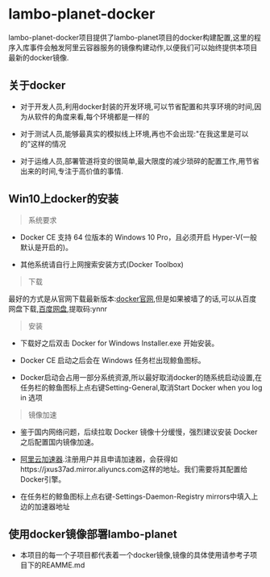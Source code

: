 # lambo-planet-docker

lambo-planet-docker项目提供了lambo-planet项目的docker构建配置,这里的程序入库事件会触发阿里云容器服务的镜像构建动作,以便我们可以始终提供本项目最新的docker镜像.

## 关于docker

- 对于开发人员,利用docker封装的开发环境,可以节省配置和共享环境的时间,因为从软件的角度来看,每个环境都是一样的

- 对于测试人员,能够最真实的模拟线上环境,再也不会出现:"在我这里是可以的"这样的情况

- 对于运维人员,部署管道将变的很简单,最大限度的减少琐碎的配置工作,用节省出来的时间,专注于高价值的事情.


## Win10上docker的安装

> 系统要求

- Docker CE 支持 64 位版本的 Windows 10 Pro，且必须开启 Hyper-V(一般默认是开启的)。

- 其他系统请自行上网搜索安装方式(Docker Toolbox)

> 下载

最好的方式是从官网下载最新版本:[docker官网](https://www.docker.com/),但是如果被墙了的话,可以从百度网盘下载,[百度网盘](https://pan.baidu.com/s/1geSfC4r),提取码:ynnr

> 安装

- 下载好之后双击 Docker for Windows Installer.exe 开始安装。

- Docker CE 启动之后会在 Windows 任务栏出现鲸鱼图标。

- Docker启动会占用一部分系统资源,所以最好取消docker的随系统启动设置,在任务栏的鲸鱼图标上点右键Setting-General,取消Start Docker when you log in 选项

> 镜像加速

- 鉴于国内网络问题，后续拉取 Docker 镜像十分缓慢，强烈建议安装 Docker 之后配置国内镜像加速。

- [阿里云加速器](https://cr.console.aliyun.com/).注册用户并且申请加速器，会获得如https://jxus37ad.mirror.aliyuncs.com这样的地址。我们需要将其配置给Docker引擎。

- 在任务栏的鲸鱼图标上点右键-Settings-Daemon-Registry mirrors中填入上边的加速器地址

## 使用docker镜像部署lambo-planet

- 本项目的每一个子项目都代表着一个docker镜像,镜像的具体使用请参考子项目下的REAMME.md
